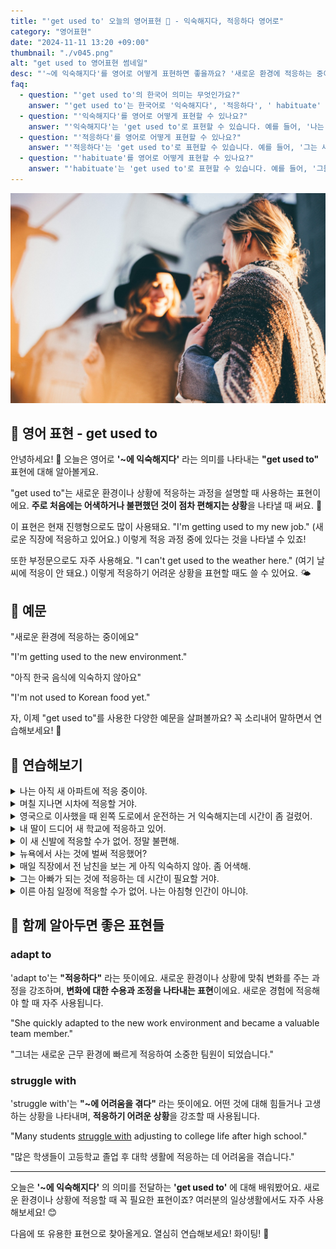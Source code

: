 ```yaml
---
title: "'get used to' 오늘의 영어표현 🌱 - 익숙해지다, 적응하다 영어로"
category: "영어표현"
date: "2024-11-11 13:20 +09:00"
thumbnail: "./v045.png"
alt: "get used to 영어표현 썸네일"
desc: "'~에 익숙해지다'를 영어로 어떻게 표현하면 좋을까요? '새로운 환경에 적응하는 중이에요', '아직 한국 음식에 익숙하지 않아요' 등을 영어로 표현하는 법을 배워봅시다. 다양한 예문을 통해서 연습하고 본인의 표현으로 만들어 보세요."
faq:
  - question: "'get used to'의 한국어 의미는 무엇인가요?"
    answer: "'get used to'는 한국어로 '익숙해지다', '적응하다', ' habituate' 등으로 번역될 수 있습니다. 주로 새로운 상황이나 환경에 적응하는 과정을 표현할 때 사용합니다."
  - question: "'익숙해지다'를 영어로 어떻게 표현할 수 있나요?"
    answer: "'익숙해지다'는 'get used to'로 표현할 수 있습니다. 예를 들어, '나는 새로운 직장에 익숙해지고 있어'는 'I am getting used to my new job'으로 말할 수 있습니다."
  - question: "'적응하다'를 영어로 어떻게 표현할 수 있나요?"
    answer: "'적응하다'는 'get used to'로 표현할 수 있습니다. 예를 들어, '그는 새로운 환경에 적응하는 중이다'는 'He is getting used to the new environment'로 말할 수 있습니다."
  - question: "'habituate'를 영어로 어떻게 표현할 수 있나요?"
    answer: "'habituate'는 'get used to'로 표현할 수 있습니다. 예를 들어, '그들은 새로운 생활에 habituate 되고 있다'는 'They are getting used to their new lifestyle'로 표현할 수 있습니다."
---
```


![즐겁게 이야기를 나누고 있는 무리](./v045-1.jpg)

## 🌟 영어 표현 - get used to

안녕하세요! 👋 오늘은 영어로 **'~에 익숙해지다'** 라는 의미를 나타내는 **"get used to"** 표현에 대해 알아볼게요.

"get used to"는 새로운 환경이나 상황에 적응하는 과정을 설명할 때 사용하는 표현이에요. **주로 처음에는 어색하거나 불편했던 것이 점차 편해지는 상황**을 나타낼 때 써요. 🌱

이 표현은 현재 진행형으로도 많이 사용돼요. "I'm getting used to my new job." (새로운 직장에 적응하고 있어요.) 이렇게 적응 과정 중에 있다는 것을 나타낼 수 있죠!

또한 부정문으로도 자주 사용해요. "I can't get used to the weather here." (여기 날씨에 적응이 안 돼요.) 이렇게 적응하기 어려운 상황을 표현할 때도 쓸 수 있어요. 🌤️

<div 
  data-inline-banner="🎉 새해에는 스픽 AI와 함께 영어 공부하자" 
  data-inline-banner-subtext="설날 특별 할인으로 최대 70% 할인! (~2/3)" 
  data-inline-banner-link="https://app.usespeak.com/kr-ko/sale/kr-affiliate-special/?ref=engple-inline"
  data-inline-banner-caption="해당 링크를 통해 구매시 일정액의 수수료를 지급받습니다.">
</div>

## 📖 예문

"새로운 환경에 적응하는 중이에요"

"I'm getting used to the new environment."

"아직 한국 음식에 익숙하지 않아요"

"I'm not used to Korean food yet."

자, 이제 "get used to"를 사용한 다양한 예문을 살펴볼까요? 꼭 소리내어 말하면서 연습해보세요! 🎯

## 💬 연습해보기

<details>
<summary>나는 아직 새 아파트에 적응 중이야.</summary>
<span>I'm <a href="/blog/in-english/254.still/">still</a> <a href="/blog/in-english/117.try-to/">trying to</a> get used to my new apartment.</span>
</details>

<details>
<summary>며칠 지나면 시차에 적응할 거야.</summary>
<span>You'll get used to the time difference after a few days.</span>
</details>

<details>
<summary>영국으로 이사했을 때 왼쪽 도로에서 운전하는 거 익숙해지는데 시간이 좀 걸렸어.</summary>
<span>It <a href="/blog/in-english/010.take-a-while/">took me a while</a> to get used to driving on the left side of the road when I moved to the UK.</span>
</details>

<details>
<summary>내 딸이 드디어 새 학교에 적응하고 있어.</summary>
<span>My daughter is <a href="/blog/in-english/182.finally/">finally</a> getting used to her new school.</span>
</details>

<details>
<summary>이 새 신발에 적응할 수가 없어. 정말 불편해.</summary>
<span>I can't get used to these new shoes. They're really uncomfortable.</span>
</details>

<details>
<summary>뉴욕에서 사는 것에 벌써 적응했어?</summary>
<span>Have you <a href="/blog/vocab-1/045.get-used-to/">gotten used to</a> living in New York yet?</span>
</details>

<details>
<summary>매일 직장에서 전 남친을 보는 게 아직 익숙하지 않아. 좀 어색해.</summary>
<span>I'm still not used to seeing my ex at work every day. It's kind of <a href="/blog/in-english/124.awkward/">awkward</a>.</span>
</details>

<details>
<summary>그는 아빠가 되는 것에 적응하는 데 시간이 필요할 거야.</summary>
<span>He'll need some time to get used to being a father.</span>
</details>

<details>
<summary>이른 아침 일정에 적응할 수가 없어. 나는 아침형 인간이 아니야.</summary>
<span>I just can't get used to this early morning schedule. I'm not a <a href="/blog/in-english/035.morning-person/">morning person</a>.</span>
</details>

## 🤝 함께 알아두면 좋은 표현들

### adapt to

'adapt to'는 **"적응하다"** 라는 뜻이에요. 새로운 환경이나 상황에 맞춰 변화를 주는 과정을 강조하며, **변화에 대한 수용과 조정을 나타내는 표현**이에요. 새로운 경험에 적응해야 할 때 자주 사용됩니다.

"She quickly adapted to the new work environment and became a valuable team member."

"그녀는 새로운 근무 환경에 빠르게 적응하여 소중한 팀원이 되었습니다."

### struggle with

'struggle with'는 **"~에 어려움을 겪다"** 라는 뜻이에요. 어떤 것에 대해 힘들거나 고생하는 상황을 나타내며, **적응하기 어려운 상황**을 강조할 때 사용됩니다.

"Many students [struggle with](/blog/잘-안돼-영어표현/) adjusting to college life after high school."

"많은 학생들이 고등학교 졸업 후 대학 생활에 적응하는 데 어려움을 겪습니다."

---

오늘은 **'~에 익숙해지다'** 의 의미를 전달하는 **'get used to'** 에 대해 배워봤어요. 새로운 환경이나 상황에 적응할 때 꼭 필요한 표현이죠? 여러분의 일상생활에서도 자주 사용해보세요! 😊

다음에 또 유용한 표현으로 찾아올게요. 열심히 연습해보세요! 화이팅! 💪
